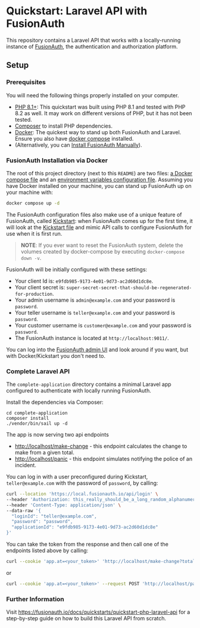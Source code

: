 # Quickstart: Laravel API with FusionAuth

This repository contains a Laravel API that works with a locally-running instance of [FusionAuth](https://fusionauth.io/), the authentication and authorization platform.

## Setup

### Prerequisites
You will need the following things properly installed on your computer.

- [PHP 8.1+](https://www.php.net): This quickstart was built using PHP 8.1 and tested with PHP 8.2 as well. It may work on different versions of PHP, but it has not been tested. 
- [Composer](https://getcomposer.org/) to install PHP dependencies.
- [Docker](https://www.docker.com): The quickest way to stand up both FusionAuth and Laravel. Ensure you also have [docker compose](https://docs.docker.com/compose/) installed.
- (Alternatively, you can [Install FusionAuth Manually](https://fusionauth.io/docs/v1/tech/installation-guide/)).

### FusionAuth Installation via Docker

The root of this project directory (next to this `README`) are two files: [a Docker compose file](./docker-compose.yml) and an [environment variables configuration file](./.env). Assuming you have Docker installed on your machine, you can stand up FusionAuth up on your machine with:

```sh
docker compose up -d
```

The FusionAuth configuration files also make use of a unique feature of FusionAuth, called [Kickstart](https://fusionauth.io/docs/v1/tech/installation-guide/kickstart): when FusionAuth comes up for the first time, it will look at the [Kickstart file](./kickstart/kickstart.json) and mimic API calls to configure FusionAuth for use when it is first run.

> **NOTE**: If you ever want to reset the FusionAuth system, delete the volumes created by docker-compose by executing `docker-compose down -v`.

FusionAuth will be initially configured with these settings:

* Your client Id is: `e9fdb985-9173-4e01-9d73-ac2d60d1dc8e`.
* Your client secret is: `super-secret-secret-that-should-be-regenerated-for-production`.
* Your admin username is `admin@example.com` and your password is `password`.
* Your teller username is `teller@example.com` and your password is `password`.
* Your customer username is `customer@example.com` and your password is `password`.
* The FusionAuth instance is located at `http://localhost:9011/`.

You can log into the [FusionAuth admin UI](http://localhost:9011/admin) and look around if you want, but with Docker/Kickstart you don't need to.

### Complete Laravel API

The `complete-application` directory contains a minimal Laravel app configured to authenticate with locally running FusionAuth.

Install the dependencies via Composer:

```shell
cd complete-application
composer install
./vendor/bin/sail up -d
```

The app is now serving two api endpoints
 - [http://localhost/make-change](http://localhost/make-change) - this endpoint calculates the change to make from a given total.
 - [http://localhost/panic](http://localhost/panic) - this endpoint simulates notifying the police of an incident.

You can log in with a user preconfigured during Kickstart, `teller@example.com` with the password of `password`, by calling:

```sh
curl --location 'https://local.fusionauth.io/api/login' \
--header 'Authorization: this_really_should_be_a_long_random_alphanumeric_value_but_this_still_works' \
--header 'Content-Type: application/json' \
--data-raw '{
  "loginId": "teller@example.com",
  "password": "password",
  "applicationId": "e9fdb985-9173-4e01-9d73-ac2d60d1dc8e"
}'
```

You can take the token from the response and then call one of the endpoints listed above by calling:

```sh
curl --cookie 'app.at=<your_token>' 'http://localhost/make-change?total=5.12'
```

or

```sh
curl --cookie 'app.at=<your_token>' --request POST 'http://localhost/panic'
```

### Further Information

Visit https://fusionauth.io/docs/quickstarts/quickstart-php-laravel-api for a step-by-step guide on how to build this Laravel API from scratch.

